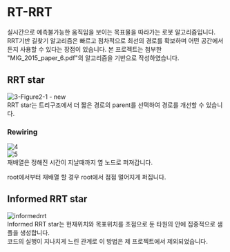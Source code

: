 # RT-RRT
실시간으로 예측불가능한 움직임을 보이는 목표물을 따라가는 로봇 알고리즘입니다.  
RRT기반 길찾기 알고리즘은 빠르고 점차적으로 최선의 경로를 확보하며 어떤 공간에서든지 사용할 수 있다는 장점이 있습니다.
본 프로젝트는 첨부한 "MIG_2015_paper_6.pdf"의 알고리즘을 기반으로 작성하였습니다.
## RRT star
![3-Figure2-1 - new](https://user-images.githubusercontent.com/49792776/83969472-2ba21b80-a90b-11ea-937d-8f5dfb7c3362.png)  
RRT star는 트리구조에서 더 짧은 경로의 parent를 선택하여 경로를 개선할 수 있습니다.  
### Rewiring
![4](https://user-images.githubusercontent.com/49792776/83969987-fc40de00-a90d-11ea-984a-9b60e85ee100.PNG)  
![5](https://user-images.githubusercontent.com/49792776/83969995-0662dc80-a90e-11ea-84dd-1042f64ba847.PNG)  
재배열은 정해진 시간이 지날때까지 옆 노드로 퍼져갑니다.  

root에서부터 재배열 할 경우 root에서 점점 멀어지게 퍼집니다.
## Informed RRT star
![informedrrt](https://user-images.githubusercontent.com/49792776/83969712-707a8200-a90c-11ea-91a1-756242717796.PNG)  
Informed RRT star는 현재위치와 목표위치를 초점으로 둔 타원의 안에 집중적으로 샘플을 생성합니다.  
코드의 실행이 지나치게 느린 관계로 이 방법은 제 프로젝트에서 제외되었습니다.

